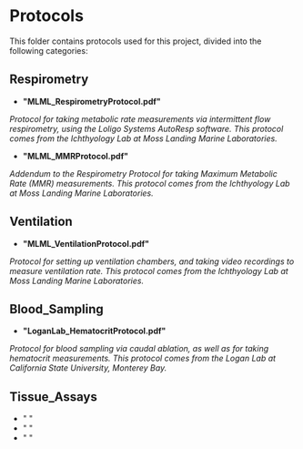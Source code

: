 # Protocols

This folder contains protocols used for this project, divided into the following categories:

## Respirometry
* **"MLML_RespirometryProtocol.pdf"**

_Protocol for taking metabolic rate measurements via intermittent flow respirometry, using the Loligo Systems AutoResp software. This protocol comes from the Ichthyology Lab at Moss Landing Marine Laboratories._
* **"MLML_MMRProtocol.pdf"**

_Addendum to the Respirometry Protocol for taking Maximum Metabolic Rate (MMR) measurements. This protocol comes from the Ichthyology Lab at Moss Landing Marine Laboratories._

## Ventilation
* **"MLML_VentilationProtocol.pdf"**

_Protocol for setting up ventilation chambers, and taking video recordings to measure ventilation rate. This protocol comes from the Ichthyology Lab at Moss Landing Marine Laboratories._

## Blood_Sampling
* **"LoganLab_HematocritProtocol.pdf"**

_Protocol for blood sampling via caudal ablation, as well as for taking hematocrit measurements. This protocol comes from the Logan Lab at California State University, Monterey Bay._

## Tissue_Assays
* " "
* " "
* " "

